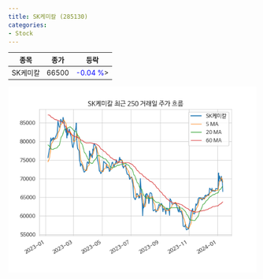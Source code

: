 ```yaml
---
title: SK케미칼 (285130)
categories:
- Stock
---
```


|종목|종가|등락|
|----|----|----|
|SK케미칼|66500|<span style="color: blue">-0.04 %</span>>|

<!-- more -->

![285130](/assets/images/stock/285130.png)